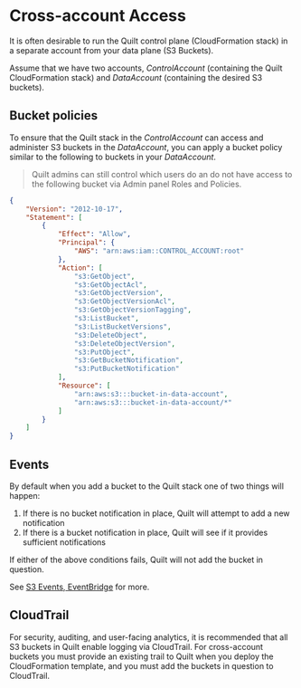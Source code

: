 # Cross-account Access

It is often desirable to run the Quilt control plane (CloudFormation stack)
in a separate account from your data plane (S3 Buckets).

Assume that we have two accounts, *ControlAccount* (containing the Quilt
CloudFormation stack) and *DataAccount* (containing the desired S3 buckets).

## Bucket policies

To ensure that the Quilt stack in the *ControlAccount* can access and administer 
S3 buckets in the *DataAccount*, you can apply a bucket policy similar to the
following to buckets in your *DataAccount*.

> Quilt admins can still control which users do an do not have access to the 
> following bucket via Admin panel Roles and Policies.

```json
{
    "Version": "2012-10-17",
    "Statement": [
        {
            "Effect": "Allow",
            "Principal": {
                "AWS": "arn:aws:iam::CONTROL_ACCOUNT:root"
            },
            "Action": [
                "s3:GetObject",
                "s3:GetObjectAcl",
                "s3:GetObjectVersion",
                "s3:GetObjectVersionAcl",
                "s3:GetObjectVersionTagging",
                "s3:ListBucket",
                "s3:ListBucketVersions",
                "s3:DeleteObject",
                "s3:DeleteObjectVersion",
                "s3:PutObject",
                "s3:GetBucketNotification",
                "s3:PutBucketNotification"
            ],
            "Resource": [
                "arn:aws:s3:::bucket-in-data-account",
                "arn:aws:s3:::bucket-in-data-account/*"
            ]
        }
    ]
}
```

<!--TODO 
1. Ensure that :root does not over-permit and still only allows explicitly
added principals in ControlAccount to access
2. Consider adding these permissions:
* GetObjectTagging
-->

## Events

By default when you add a bucket to the Quilt stack one of two things will happen:

1. If there is no bucket notification in place, Quilt will attempt to add a new notification
1. If there is a bucket notification in place, Quilt will see if it provides sufficient notifications

If either of the above conditions fails, Quilt will not add the bucket in question.

See [S3 Events, EventBridge](EventBridge.md) for more.

## CloudTrail

For security, auditing, and user-facing analytics, it is recommended that all
S3 buckets in Quilt enable logging via CloudTrail. For cross-account buckets
you must provide an existing trail to Quilt when you deploy the CloudFormation
template, and you must add the buckets in question to CloudTrail.
